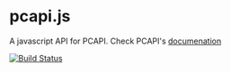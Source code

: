 pcapi.js
========

A javascript API for PCAPI. Check PCAPI's [documenation](https://github.com/edina/pcapi/blob/master/docs/PC_design_1_3.odt)


[![Build Status](https://travis-ci.org/edina/pcapi.js.svg?branch=master)](https://travis-ci.org/edina/pcapi.js.svg?branch=master)
